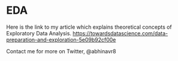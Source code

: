 # EDA

Here is the link to my article which explains theoretical concepts of Exploratory Data Analysis.
https://towardsdatascience.com/data-preparation-and-exploration-5e09b92cf00e

Contact me for more on Twitter, @abhinavr8
